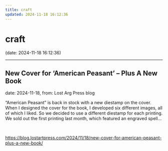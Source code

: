 ```yaml
---
title: craft
updated: 2024-11-18 16:12:36
---
```


# craft

(date: 2024-11-18 16:12:36)

---

## New Cover for ‘American Peasant’ – Plus A New Book

date: 2024-11-18, from: Lost Arg Press blog

“American Peasant” is back in stock with a new diestamp on the cover. When I designed the cover for the book, I developed six different images, all of which I liked. So we decided to use a different diestamp for each printing. We sold out the first printing last month, which featured an engraved spell... 

<br> 

<https://blog.lostartpress.com/2024/11/18/new-cover-for-american-peasant-plus-a-new-book/>


